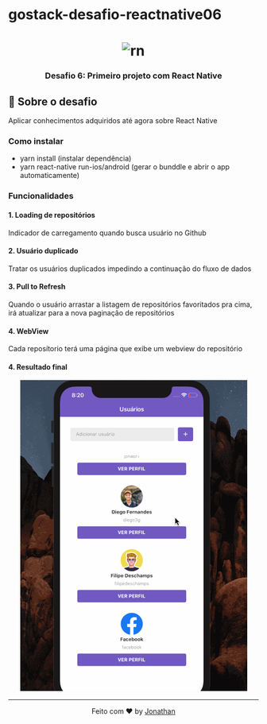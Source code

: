 # gostack-desafio-reactnative06

<h1 align="center">
    <img alt="rn" src="https://rocketseat.com.br/static/images/update/curso-react-native.svg" width="150px"/>
</h1>

<h3 align="center">
  Desafio 6: Primeiro projeto com React Native
</h3>

## :rocket: Sobre o desafio

Aplicar conhecimentos adquiridos até agora sobre React Native

### Como instalar
- yarn install (instalar dependência)
- yarn react-native run-ios/android (gerar o bunddle e abrir o app automaticamente)

### Funcionalidades

#### 1. Loading de repositórios

Indicador de carregamento quando busca usuário no Github

#### 2. Usuário duplicado

Tratar os usuários duplicados impedindo a continuação do fluxo de dados

#### 3. Pull to Refresh

Quando o usuário arrastar a listagem de repositórios favoritados pra cima, irá atualizar para a nova paginação de repositórios

#### 4. WebView

Cada reposítorio terá uma página que exibe um webview do repositório

#### 4. Resultado final

<p align="center">
<img src="assets/gifreactnative.gif" alt="gif"/>
</p>

<hr/>

<p align="center">
Feito com ♥ by <a href="https://www.linkedin.com/in/jonathan-barros-franco">Jonathan</a>
</p>

